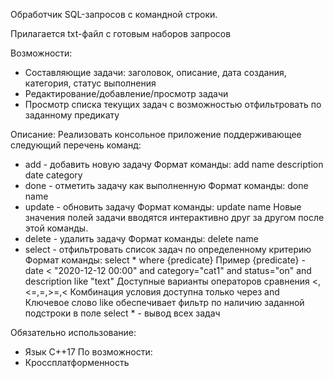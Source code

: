 Обработчик SQL-запросов с командной строки.

Прилагается txt-файл с готовым наборов запросов

Возможности:
- Составляющие задачи: заголовок, описание, дата создания, категория, статус выполнения
- Редактирование/добавление/просмотр задачи
- Просмотр списка текущих задач с возможностью отфильтровать по заданному предикату

Описание:
Реализовать консольное приложение поддерживающее следующий перечень команд:
- add - добавить новую задачу
  Формат команды: add name description date category
- done - отметить задачу как выполненную
   Формат команды: done name
- update - обновить задачу
  Формат команды: update name
  Новые значения полей задачи вводятся интерактивно друг за другом после этой команды.
- delete - удалить задачу
  Формат команды: delete name
- select - отфильтровать список задач по определенному критерию
  Формат команды: select * where {predicate}
  Пример {predicate} - date < "2020-12-12 00:00" and category="cat1" and status="on" and description like "text"
  Доступные варианты операторов сравнения <,<=,=,>=,<
  Комбинация условия доступна только через and
  Ключевое слово like обеспечивает фильтр по наличию заданной подстроки в поле
  select * - вывод вcех задач
  
Обязательно использование:
- Язык C++17
По возможности:
- Кроссплатформенность
